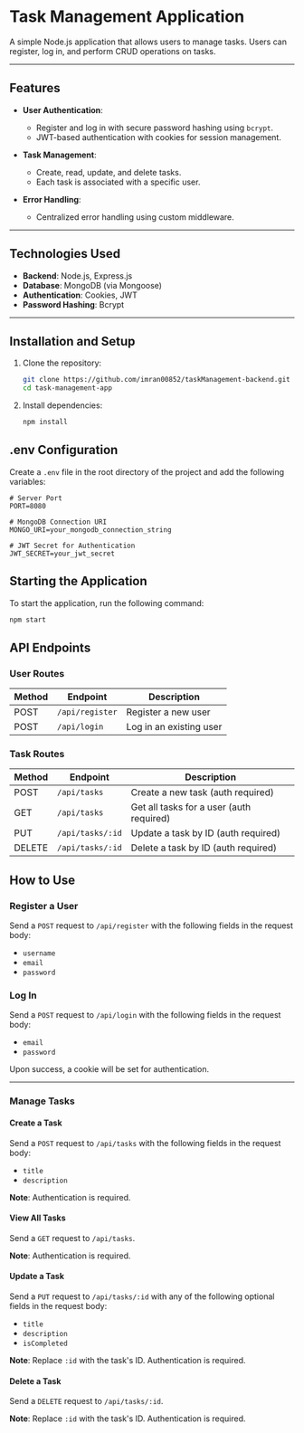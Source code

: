 # Task Management Application

A simple Node.js application that allows users to manage tasks. Users can register, log in, and perform CRUD operations on tasks. 

---

## Features

- **User Authentication**: 
  - Register and log in with secure password hashing using `bcrypt`.
  - JWT-based authentication with cookies for session management.
  
- **Task Management**:
  - Create, read, update, and delete tasks.
  - Each task is associated with a specific user.

- **Error Handling**:
  - Centralized error handling using custom middleware.

---

## Technologies Used

- **Backend**: Node.js, Express.js
- **Database**: MongoDB (via Mongoose)
- **Authentication**: Cookies, JWT
- **Password Hashing**: Bcrypt

---

## Installation and Setup

1. Clone the repository:

   ```bash
   git clone https://github.com/imran00852/taskManagement-backend.git
   cd task-management-app

2. Install dependencies:

   ```bash
   npm install

## .env Configuration

Create a `.env` file in the root directory of the project and add the following variables:

```env
# Server Port
PORT=8080

# MongoDB Connection URI
MONGO_URI=your_mongodb_connection_string

# JWT Secret for Authentication
JWT_SECRET=your_jwt_secret
```

## Starting the Application

To start the application, run the following command:

```bash
npm start
```
## API Endpoints

### User Routes

| Method | Endpoint        | Description             |
|--------|-----------------|-------------------------|
| POST   | `/api/register` | Register a new user     |
| POST   | `/api/login`    | Log in an existing user |

### Task Routes

| Method | Endpoint          | Description                        |
|--------|-------------------|------------------------------------|
| POST   | `/api/tasks`  | Create a new task (auth required) |
| GET    | `/api/tasks`  | Get all tasks for a user (auth required) |
| PUT    | `/api/tasks/:id`  | Update a task by ID (auth required) |
| DELETE | `/api/tasks/:id`  | Delete a task by ID (auth required) |

## How to Use

### Register a User
Send a `POST` request to `/api/register` with the following fields in the request body:
- `username`
- `email`
- `password`

### Log In
Send a `POST` request to `/api/login` with the following fields in the request body:
- `email`
- `password`

Upon success, a cookie will be set for authentication.

---

### Manage Tasks

#### Create a Task
Send a `POST` request to `/api/tasks` with the following fields in the request body:
- `title`
- `description`

**Note**: Authentication is required.

#### View All Tasks
Send a `GET` request to `/api/tasks`.

**Note**: Authentication is required.

#### Update a Task
Send a `PUT` request to `/api/tasks/:id` with any of the following optional fields in the request body:
- `title`
- `description`
- `isCompleted`

**Note**: Replace `:id` with the task's ID. Authentication is required.

#### Delete a Task
Send a `DELETE` request to `/api/tasks/:id`.

**Note**: Replace `:id` with the task's ID. Authentication is required.

